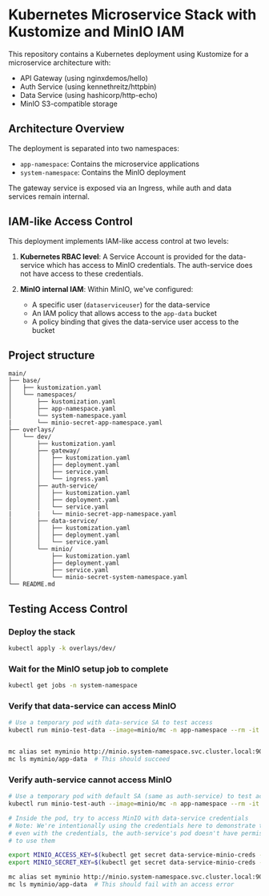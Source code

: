 # Kubernetes Microservice Stack with Kustomize and MinIO IAM

This repository contains a Kubernetes deployment using Kustomize for a microservice architecture with:
- API Gateway (using nginxdemos/hello)
- Auth Service (using kennethreitz/httpbin)
- Data Service (using hashicorp/http-echo)
- MinIO S3-compatible storage

## Architecture Overview

The deployment is separated into two namespaces:
- `app-namespace`: Contains the microservice applications
- `system-namespace`: Contains the MinIO deployment

The gateway service is exposed via an Ingress, while auth and data services remain internal.

## IAM-like Access Control

This deployment implements IAM-like access control at two levels:

1. **Kubernetes RBAC level**: A Service Account is provided for the data-service which has access to MinIO credentials. The auth-service does not have access to these credentials.

2. **MinIO internal IAM**: Within MinIO, we've configured:
   - A specific user (`dataserviceuser`) for the data-service
   - An IAM policy that allows access to the `app-data` bucket
   - A policy binding that gives the data-service user access to the bucket

## Project structure

```test
main/
├── base/
│   ├── kustomization.yaml
│   └── namespaces/
│       ├── kustomization.yaml
│       ├── app-namespace.yaml
│       └── system-namespace.yaml
|       └── minio-secret-app-namespace.yaml
├── overlays/
│   └── dev/
│       ├── kustomization.yaml
│       ├── gateway/
│       │   ├── kustomization.yaml
│       │   ├── deployment.yaml 
│       │   ├── service.yaml
│       │   └── ingress.yaml
│       ├── auth-service/
│       │   ├── kustomization.yaml
│       │   ├── deployment.yaml
│       │   └── service.yaml
|       |   └── minio-secret-app-namespace.yaml
│       ├── data-service/
│       │   ├── kustomization.yaml
│       │   ├── deployment.yaml
│       │   └── service.yaml
│       └── minio/
│           ├── kustomization.yaml
│           ├── deployment.yaml
│           ├── service.yaml
│           └── minio-secret-system-namespace.yaml
└── README.md
```


## Testing Access Control

### Deploy the stack
```bash
kubectl apply -k overlays/dev/
```

### Wait for the MinIO setup job to complete
```bash
kubectl get jobs -n system-namespace
```

### Verify that data-service can access MinIO
```bash
# Use a temporary pod with data-service SA to test access
kubectl run minio-test-data --image=minio/mc -n app-namespace --rm -it -- bash


mc alias set myminio http://minio.system-namespace.svc.cluster.local:9000 $MINIO_ACCESS_KEY $MINIO_SECRET_KEY
mc ls myminio/app-data  # This should succeed
```

### Verify auth-service cannot access MinIO
```bash
# Use a temporary pod with default SA (same as auth-service) to test access
kubectl run minio-test-auth --image=minio/mc -n app-namespace --rm -it -- bash

# Inside the pod, try to access MinIO with data-service credentials
# Note: We're intentionally using the credentials here to demonstrate that
# even with the credentials, the auth-service's pod doesn't have permission
# to use them

export MINIO_ACCESS_KEY=$(kubectl get secret data-service-minio-creds -n system-namespace -o jsonpath='{.data.accesskey}' 2>/dev/null | base64 --decode || echo "no-access")
export MINIO_SECRET_KEY=$(kubectl get secret data-service-minio-creds -n system-namespace -o jsonpath='{.data.secretkey}' 2>/dev/null | base64 --decode || echo "no-access")

mc alias set myminio http://minio.system-namespace.svc.cluster.local:9000 $MINIO_ACCESS_KEY $MINIO_SECRET_KEY
mc ls myminio/app-data  # This should fail with an access error
```